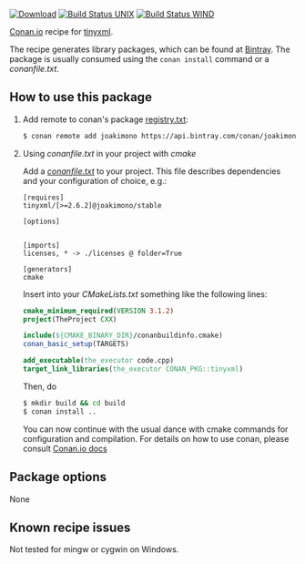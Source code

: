 [![Download](https://api.bintray.com/packages/joakimono/conan/tinyxml%3Ajoakimono/images/download.svg)](https://bintray.com/joakimono/conan/tinyxml%3Ajoakimono/_latestVersion)
[![Build Status UNIX](https://travis-ci.org/joakimono/conan-tinyxml.png?branch=master)](https://travis-ci.org/joakimono/conan-tinyxml)
[![Build Status WIND](https://ci.appveyor.com/api/projects/status/github/joakimono/conan-tinyxml?branch=master&svg=true)](https://ci.appveyor.com/project/joakimono/conan-tinyxml)


[Conan.io](https://conan.io) recipe for [tinyxml](http://www.grinninglizard.com/tinyxml).

The recipe generates library packages, which can be found at [Bintray](https://bintray.com/joakimono/conan/tinyxml%3Ajoakimono).
The package is usually consumed using the `conan install` command or a *conanfile.txt*.

## How to use this package

1. Add remote to conan's package [registry.txt](http://docs.conan.io/en/latest/reference/config_files/registry.txt.html):

   ```bash
   $ conan remote add joakimono https://api.bintray.com/conan/joakimono/conan
   ```

2. Using *conanfile.txt* in your project with *cmake*

   Add a [*conanfile.txt*](http://docs.conan.io/en/latest/reference/conanfile_txt.html) to your project. This file describes dependencies and your configuration of choice, e.g.:

   ```
   [requires]
   tinyxml/[>=2.6.2]@joakimono/stable

   [options]


   [imports]
   licenses, * -> ./licenses @ folder=True

   [generators]
   cmake
   ```

   Insert into your *CMakeLists.txt* something like the following lines:
   ```cmake
   cmake_minimum_required(VERSION 3.1.2)
   project(TheProject CXX)

   include(${CMAKE_BINARY_DIR}/conanbuildinfo.cmake)
   conan_basic_setup(TARGETS)

   add_executable(the_executor code.cpp)
   target_link_libraries(the_executor CONAN_PKG::tinyxml)
   ```
   Then, do
   ```bash
   $ mkdir build && cd build
   $ conan install ..
   ```
   You can now continue with the usual dance with cmake commands for configuration and compilation. For details on how to use conan, please consult [Conan.io docs](http://docs.conan.io/en/latest/)

## Package options

None

## Known recipe issues

Not tested for mingw or cygwin on Windows.
